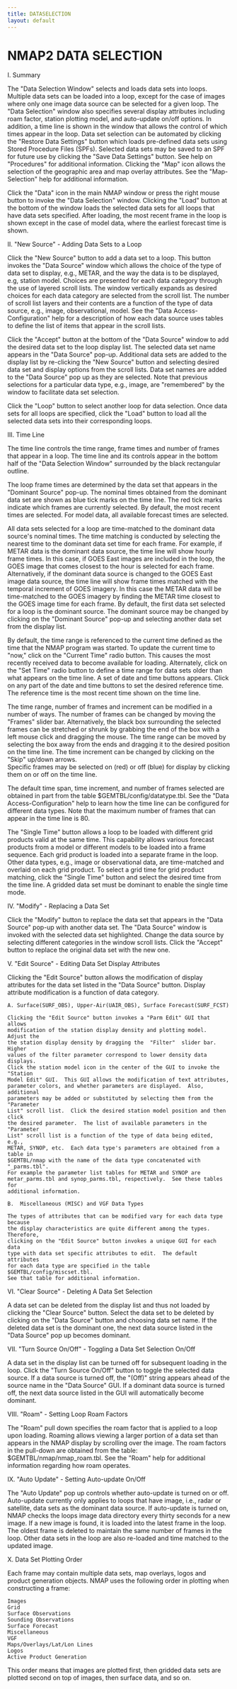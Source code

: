 ```yaml
---
title: DATASELECTION
layout: default
---
```



# NMAP2 DATA SELECTION 


I. Summary

The "Data Selection Window" selects and loads data sets into loops.  Multiple 
data sets can be loaded into a loop, except for the case of images where 
only one image data source can be selected for a given loop.  The 
"Data Selection" window also specifies several display attributes including
roam factor, station plotting model, and auto-update on/off options.  In 
addition, a time line is shown in the window that allows the control of which 
times appear in the loop.  Data set selection can be automated by clicking
the "Restore Data Settings" button which loads pre-defined data sets using
Stored Procedure Files (SPFs).  Selected data sets may be saved to an SPF for 
future use by clicking the "Save Data Settings" button.  See help on 
"Procedures" for additional information.  Clicking the "Map" icon allows the 
selection of the geographic area and map overlay attributes.  See the 
"Map-Selection" help for additional information.  

Click the "Data" icon in the main NMAP window or press the right mouse button 
to invoke the "Data Selection" window.  Clicking the "Load" button at the bottom 
of the window loads the selected data sets for all loops that have data sets
specified.  After loading, the most recent frame in the loop is shown except 
in the case of model data, where the earliest forecast time is shown.

II. "New Source" - Adding Data Sets to a Loop 

Click the "New Source" button to add a data set to a loop.  This 
button invokes the "Data Source" window which allows the choice of the type
of data set to display, e.g., METAR, and the way the data is to be displayed,
e.g, station model.  Choices are presented for each data category through the
use of layered scroll lists.  The window vertically expands as desired choices
for each data category are selected from the scroll list.  The number of scroll 
list layers and their contents are a function of the type of data source, 
e.g., image, observational, model.  See the "Data Access-Configuration" help 
for a description of how each data source uses tables to define the list of 
items that appear in the scroll lists.  

Click the "Accept" button at the bottom of the "Data Source" window to add the 
desired data set to the loop display list.  The selected data set name appears 
in the "Data Source" pop-up.  Additional data sets are added to the display list 
by re-clicking the "New Source" button and selecting desired data set and 
display options from the scroll lists.  Data set names are added to the 
"Data Source" pop up as they are selected.  Note that previous selections for 
a particular data type, e.g., image, are "remembered" by the window to 
facilitate data set selection. 

Click the "Loop" button to select another loop for data selection.  Once data
sets for all loops are specified, click the "Load" button to load all the
selected data sets into their corresponding loops.

III. Time Line

The time line controls the time range, frame times and number of frames 
that appear in a loop.  The time line and its controls appear in the bottom half 
of the "Data Selection Window" surrounded by the black rectangular outline.

The loop frame times are determined by the data set that appears in the
"Dominant Source" pop-up.  The nominal times obtained from the dominant data set 
are shown as blue tick marks on the time line.  The red tick marks indicate 
which frames are currently selected.  By default, the most recent times are 
selected. For model data, all available forecast times are selected. 

All data sets selected for a loop are time-matched to the dominant data source's 
nominal times.  The time matching is conducted by selecting the nearest time
to the dominant data set time for each frame.   For example, if METAR data is 
the dominant data source, the time line will show hourly frame times.  In this 
case, if GOES East images are included in the loop, the GOES image that comes
closest to the hour is selected for each frame.  Alternatively, if the dominant 
data source is changed to the GOES East image data source, the time line will 
show frame times matched with the temporal increment of GOES imagery.  In this 
case the METAR data will be time-matched to the GOES imagery by finding the 
METAR time closest to the GOES image time for each frame.  By default, the first 
data set selected for a loop is the dominant source.  The dominant source may 
be changed by clicking on the "Dominant Source" pop-up and selecting another 
data set from the display list.

By default, the time range is referenced to the current time defined as the 
time that the NMAP program was started.  To update the current time to "now," 
click on the "Current Time" radio button.  This causes the most recently 
received data to become available for loading.  Alternately, click on the 
"Set Time" radio button to define a time range for data sets older than what
appears on the time line.  A set of date and time buttons appears.  Click on 
any part of the date and time buttons to set the desired reference time.  The
reference time is the most recent time shown on the time line.

The time range, number of frames and increment can be modified in a 
number of ways. The number of frames can be changed by moving the "Frames" 
slider bar.  Alternatively, the black box surrounding the selected frames can be 
stretched or shrunk by grabbing the end of the box with a left mouse click 
and dragging the mouse.  The time range can be moved by selecting the box away 
from the ends and dragging it to the desired position on the time line. The
time increment can be changed by clicking on the "Skip" up/down arrows.  
Specific frames may be selected on (red) or off (blue) for display by clicking 
them on or off on the time line.

The default time span, time increment, and number of frames selected are 
obtained in part from the table $GEMTBL/config/datatype.tbl.  See the 
"Data Access-Configuration" help to learn how the time line can be configured
for different data types.  Note that the maximum number of frames that can 
appear in the time line is 80.

The "Single Time" button allows a loop to be loaded with different grid products
valid at the same time. This capability allows various forecast products from a 
model or different models to be loaded into a frame sequence.  Each grid product 
is loaded into a separate frame in the loop.  Other data types, e.g., image or 
observational data, are time-matched and overlaid on each grid product.  To 
select a grid time for grid product matching, click the "Single Time" button 
and select the desired time from the time line.  A gridded data set must be 
dominant to enable the single time mode.

IV. "Modify" - Replacing a Data Set

Click the "Modify" button to replace the data set that appears in the
"Data Source" pop-up with another data set.  The "Data Source" window is
invoked with the selected data set highlighted.  Change the data source by
selecting different categories in the window scroll lists.  Click the
"Accept" button to replace the original data set with the new one.

V. "Edit Source" - Editing Data Set Display Attributes

Clicking the "Edit Source" button allows the modification of display attributes
for the data set listed in the "Data Source" button.  Display attribute 
modification is a function of data category.

    A. Surface(SURF_OBS), Upper-Air(UAIR_OBS), Surface Forecast(SURF_FCST) 

    Clicking the "Edit Source" button invokes a "Parm Edit" GUI that allows 
    modification of the station display density and plotting model.  Adjust the 
    the station display density by dragging the  "Filter"  slider bar.  Higher
    values of the filter parameter correspond to lower density data displays.
    Click the station model icon in the center of the GUI to invoke the "Station
    Model Edit" GUI.  This GUI allows the modification of text attributes, 
    parameter colors, and whether parameters are displayed.  Also, additional
    parameters may be added or substituted by selecting them from the "Parameter
    List" scroll list.  Click the desired station model position and then click
    the desired parameter.  The list of available parameters in the "Parameter
    List" scroll list is a function of the type of data being edited, e.g., 
    METAR, SYNOP, etc.  Each data type's parameters are obtained from a table in 
    $GEMTBL/nmap with the name of the data type concatenated with "_parms.tbl".
    For example the parameter list tables for METAR and SYNOP are
    metar_parms.tbl and synop_parms.tbl, respectively.  See these tables for
    additional information.

    B.  Miscellaneous (MISC) and VGF Data Types

    The types of attributes that can be modified vary for each data type because
    the display characteristics are quite different among the types.  Therefore, 
    clicking on the "Edit Source" button invokes a unique GUI for each data
    type with data set specific attributes to edit.  The default attributes
    for each data type are specified in the table $GEMTBL/config/miscset.tbl.
    See that table for additional information.


VI.  "Clear Source" - Deleting A Data Set Selection

A data set can be deleted from the display list and thus not loaded by
clicking the "Clear Source" button.  Select the data set to be deleted by
clicking on the "Data Source" button and choosing data set name.  If the
deleted data set is the dominant one, the next data source listed in
the "Data Source" pop up becomes dominant.

VII. "Turn Source On/Off" -  Toggling a Data Set Selection On/Off

A data set in the display list can be turned off for subsequent loading in 
the loop.  Click the "Turn Source On/Off" button to toggle the selected data 
source.  If a data source is turned off, the "(Off)" string appears ahead of 
the source name in the "Data Source" GUI.  If a dominant data source is turned 
off, the next data source listed in the GUI will automatically become dominant.

VIII.  "Roam" - Setting Loop Roam Factors

The "Roam" pull down specifies the roam factor that is applied to a loop upon
loading.  Roaming allows viewing a larger portion of a data set than appears
in the NMAP display by scrolling over the image.  The roam factors in the 
pull-down are obtained from the table: $GEMTBL/nmap/nmap_roam.tbl.  See the 
"Roam" help for additional information regarding how roam operates.

IX. "Auto Update" - Setting Auto-update On/Off

The "Auto Update" pop up controls whether auto-update is turned on or off.
Auto-update currently only applies to loops that have image, i.e., radar
or satellite, data sets as the dominant data source.  If auto-update is turned 
on, NMAP checks the loops image data directory every thirty seconds for a new 
image.  If a new image is found, it is loaded into the latest frame in the 
loop.  The oldest frame is deleted to maintain the same number of frames 
in the loop.   Other data sets in the loop are also re-loaded and time matched
to the updated image.

X.  Data Set Plotting Order

Each frame may contain multiple data sets, map overlays, logos and product
generation objects.  NMAP uses the following order in plotting when constructing
a frame: 
 
	Images
	Grid 
	Surface Observations
	Sounding Observations
	Surface Forecast 
	Miscellaneous
	VGF
	Maps/Overlays/Lat/Lon Lines
	Logos
	Active Product Generation

This order means that images are plotted first, then gridded data sets are 
plotted second on top of images, then surface data, and so on.

